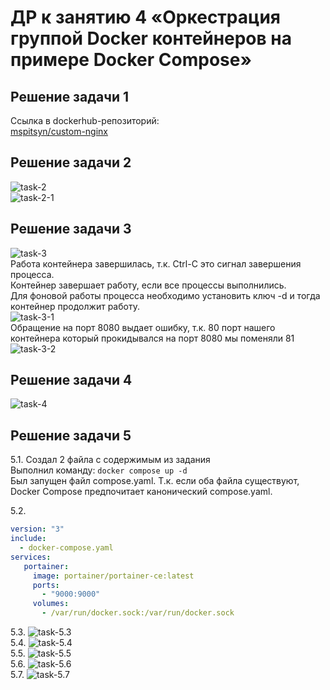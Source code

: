 # ДР к занятию 4 «Оркестрация группой Docker контейнеров на примере Docker Compose»

## Решение задачи 1  
Ссылка в dockerhub-репозиторий:  
[mspitsyn/custom-nginx](https://hub.docker.com/repository/docker/mspitsyn/custom-nginx/general)  

## Решение задачи 2  
![task-2](https://github.com/mspitsyn/04-docker-intro/blob/main/screenshots/task-2.png)  
![task-2-1](https://github.com/mspitsyn/04-docker-intro/blob/main/screenshots/task-2-1.png)  

## Решение задачи 3  
![task-3](https://github.com/mspitsyn/04-docker-intro/blob/main/screenshots/task-3.png)  
Работа контейнера завершилась, т.к. Ctrl-C это сигнал завершения процесса.  
Контейнер завершает работу, если все процессы выполнились.  
Для фоновой работы процесса необходимо установить ключ -d и тогда контейнер продолжит работу.  
![task-3-1](https://github.com/mspitsyn/04-docker-intro/blob/main/screenshots/task-3-1.png)  
Обращение на порт 8080 выдает ошибку, т.к. 80 порт нашего контейнера который прокидывался на порт 8080 мы поменяли 81  
![task-3-2](https://github.com/mspitsyn/04-docker-intro/blob/main/screenshots/task-3-1.png)  

## Решение задачи 4  
![task-4](https://github.com/mspitsyn/04-docker-intro/blob/main/screenshots/task-4.png)  

## Решение задачи 5  
5.1. Создал 2 файла с содержимым из задания  
Выполнил команду: ```docker compose up -d```  
Был запущен файл compose.yaml. Т.к. если оба файла существуют, Docker Compose предпочитает канонический compose.yaml.  

5.2.  
```yaml
version: "3"
include:
  - docker-compose.yaml
services:
   portainer:
     image: portainer/portainer-ce:latest
     ports:
       - "9000:9000"
     volumes:
       - /var/run/docker.sock:/var/run/docker.sock
```  
5.3. ![task-5.3](https://github.com/mspitsyn/04-docker-intro/blob/main/screenshots/task-5-3.png)  
5.4. ![task-5.4](https://github.com/mspitsyn/04-docker-intro/blob/main/screenshots/task-5-4.png)  
5.5. ![task-5.5](https://github.com/mspitsyn/04-docker-intro/blob/main/screenshots/task-5-5.png)  
5.6. ![task-5.6](https://github.com/mspitsyn/04-docker-intro/blob/main/screenshots/task-5-6.png)  
5.7. ![task-5.7](https://github.com/mspitsyn/04-docker-intro/blob/main/screenshots/task-5-7.png)  
